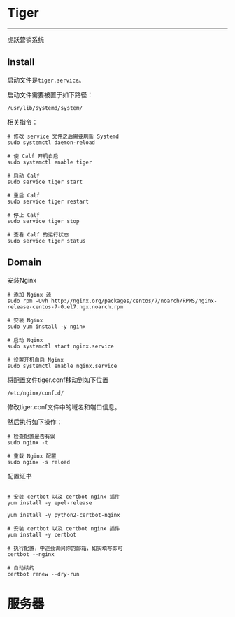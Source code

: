 # Tiger

---

虎跃营销系统

## Install

启动文件是`tiger.service`。

启动文件需要被置于如下路径：

```shell script
/usr/lib/systemd/system/
```

相关指令：

```shell script
# 修改 service 文件之后需要刷新 Systemd
sudo systemctl daemon-reload

# 使 Calf 开机自启
sudo systemctl enable tiger

# 启动 Calf
sudo service tiger start

# 重启 Calf
sudo service tiger restart

# 停止 Calf
sudo service tiger stop

# 查看 Calf 的运行状态
sudo service tiger status
```

## Domain

安装Nginx

```shell script
# 添加 Nginx 源
sudo rpm -Uvh http://nginx.org/packages/centos/7/noarch/RPMS/nginx-release-centos-7-0.el7.ngx.noarch.rpm

# 安装 Nginx
sudo yum install -y nginx

# 启动 Nginx
sudo systemctl start nginx.service

# 设置开机自启 Nginx
sudo systemctl enable nginx.service
```

将配置文件tiger.conf移动到如下位置

```text
/etc/nginx/conf.d/
```

修改tiger.conf文件中的域名和端口信息。

然后执行如下操作：

```shell script
# 检查配置是否有误
sudo nginx -t

# 重载 Nginx 配置
sudo nginx -s reload
```

配置证书

```shell script

# 安装 certbot 以及 certbot nginx 插件
yum install -y epel-release

yum install -y python2-certbot-nginx 

# 安装 certbot 以及 certbot nginx 插件
yum install -y certbot

# 执行配置，中途会询问你的邮箱，如实填写即可
certbot --nginx

# 自动续约
certbot renew --dry-run
```

# 服务器

